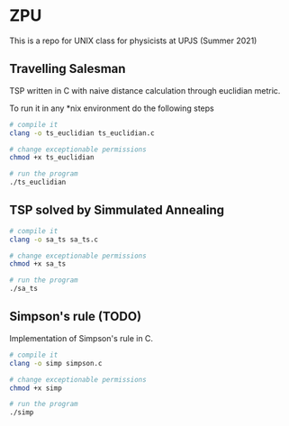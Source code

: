 # ZPU
This is a repo for UNIX class for physicists at UPJS (Summer 2021)



## Travelling Salesman 

TSP written in C with naive distance calculation through euclidian metric.


To run it in any *nix environment do the following steps
```BASH
# compile it 
clang -o ts_euclidian ts_euclidian.c

# change exceptionable permissions 
chmod +x ts_euclidian

# run the program
./ts_euclidian

```

## TSP solved by Simmulated Annealing 
```BASH
# compile it 
clang -o sa_ts sa_ts.c

# change exceptionable permissions 
chmod +x sa_ts

# run the program
./sa_ts

```

## Simpson's rule (TODO)

Implementation of Simpson's rule in C. 


```BASH
# compile it 
clang -o simp simpson.c

# change exceptionable permissions 
chmod +x simp

# run the program
./simp




